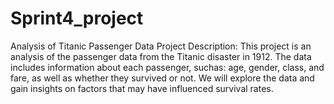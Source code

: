 # Sprint4_project
Analysis of Titanic Passenger Data
Project Description:
This project is an analysis of the passenger data from the Titanic disaster in 1912. The data includes information about each passenger, suchas: age, gender, class, and fare, as well as whether they survived or not. We will explore the data and gain insights on factors that may have influenced survival rates.
